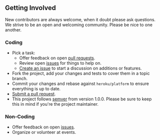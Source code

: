 ## Getting Involved

New contributors are always welcome, when it doubt please ask questions. We strive to be an open and welcoming community. Please be nice to one another.

### Coding

* Pick a task:
  * Offer feedback on open [pull requests](https://github.com/heroku/platform/pulls).
  * Review open [issues](https://github.com/heroku/platform/issues) for things to help on.
  * [Create an issue](https://github.com/heroku/platform/issues/new) to start a discussion on additions or features.
* Fork the project, add your changes and tests to cover them in a topic branch.
* Commit your changes and rebase against `heroku/platform` to ensure everything is up to date.
* [Submit a pull request](https://github.com/heroku/platform/compare/).
* This project follows [semver](http://semver.org) from version 1.0.0. Please
  be sure to keep this in mind if you're the project maintainer.

### Non-Coding

* Offer feedback on open [issues](https://github.com/heroku/platform/issues).
* Organize or volunteer at events.

